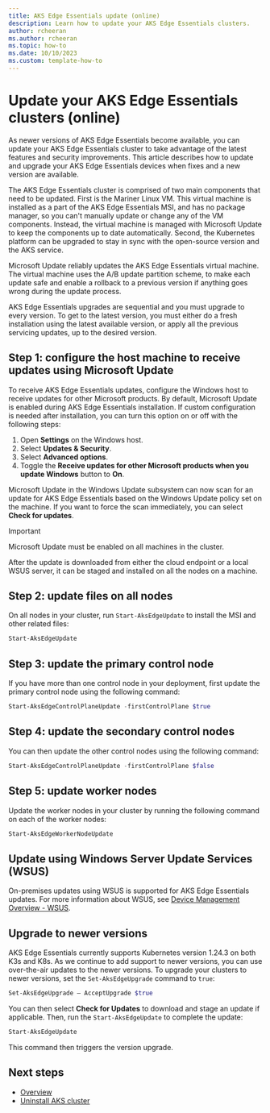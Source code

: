 ```yaml
---
title: AKS Edge Essentials update (online)
description: Learn how to update your AKS Edge Essentials clusters.
author: rcheeran
ms.author: rcheeran
ms.topic: how-to
ms.date: 10/10/2023
ms.custom: template-how-to
---
```


# Update your AKS Edge Essentials clusters (online)

As newer versions of AKS Edge Essentials become available, you can update your AKS Edge Essentials cluster to take advantage of the latest features and security improvements. This article describes how to update and upgrade your AKS Edge Essentials devices when fixes and a new version are available.

The AKS Edge Essentials cluster is comprised of two main components that need to be updated. First is the Mariner Linux VM. This virtual machine is installed as a part of the AKS Edge Essentials MSI, and has no package manager, so you can't manually update or change any of the VM components. Instead, the virtual machine is managed with Microsoft Update to keep the components up to date automatically. Second, the Kubernetes platform can be upgraded to stay in sync with the open-source version and the AKS service.  

Microsoft Update reliably updates the AKS Edge Essentials virtual machine. The virtual machine uses the A/B update partition scheme, to make each update safe and enable a rollback to a previous version if anything goes wrong during the update process.

AKS Edge Essentials upgrades are sequential and you must upgrade to every version. To get to the latest version, you must either do a fresh installation using the latest available version, or apply all the previous servicing updates, up to the desired version.

## Step 1: configure the host machine to receive updates using Microsoft Update

To receive AKS Edge Essentials updates, configure the Windows host to receive updates for other Microsoft products. By default, Microsoft Update is enabled during AKS Edge Essentials installation. If custom configuration is needed after installation, you can turn this option on or off with the following steps:

1. Open **Settings** on the Windows host.
1. Select **Updates & Security**.
1. Select **Advanced options**.
1. Toggle the **Receive updates for other Microsoft products when you update Windows** button to **On**.

Microsoft Update in the Windows Update subsystem can now scan for an update for AKS Edge Essentials based on the Windows Update policy set on the machine. If you want to force the scan immediately, you can select **Check for updates**.

> [!IMPORTANT]
> Microsoft Update must be enabled on all machines in the cluster.

After the update is downloaded from either the cloud endpoint or a local WSUS server, it can be staged and installed on all the nodes on a machine.

## Step 2: update files on all nodes

On all nodes in your cluster, run `Start-AksEdgeUpdate` to install the MSI and other related files:

```powershell
Start-AksEdgeUpdate
```

## Step 3: update the primary control node

If you have more than one control node in your deployment, first update the primary control node using the following command:

```powershell
Start-AksEdgeControlPlaneUpdate -firstControlPlane $true
```

## Step 4: update the secondary control nodes

You can then update the other control nodes using the following command:

```powershell
Start-AksEdgeControlPlaneUpdate -firstControlPlane $false
```

## Step 5: update worker nodes

Update the worker nodes in your cluster by running the following command on each of the worker nodes:

```powershell
Start-AksEdgeWorkerNodeUpdate 
```

## Update using Windows Server Update Services (WSUS)

On-premises updates using WSUS is supported for AKS Edge Essentials updates. For more information about WSUS, see [Device Management Overview - WSUS](/windows/iot/iot-enterprise/device-management/device-management-overview#windows-server-update-services-wsus).

## Upgrade to newer versions

AKS Edge Essentials currently supports Kubernetes version 1.24.3 on both K3s and K8s. As we continue to add support to newer versions, you can use over-the-air updates to the newer versions. To upgrade your clusters to newer versions, set the `Set-AksEdgeUpgrade` command to `true`:

```powershell
Set-AksEdgeUpgrade – AcceptUpgrade $true
```

You can then select **Check for Updates** to download and stage an update if applicable. Then, run the `Start-AksEdgeUpdate` to complete the update:

```powershell
Start-AksEdgeUpdate
```

This command then triggers the version upgrade.

## Next steps

- [Overview](aks-edge-overview.md)
- [Uninstall AKS cluster](aks-edge-howto-uninstall.md)
